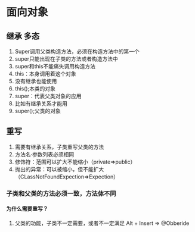 # 面向对象
## 继承 多态

1. Super调用父类构造方法，必须在构造方法中的第一个
2. super只能出现在子类的方法或者构造方法中
3. super和this不能痛失调用构造方法
4. this：本身调用着这个对象
5. 没有继承也能使用 
6. this();本类的对象 
7. super：代表父类对象的应用 
8. 比如有继承关系才能用 
9. super();父类的对象

## 重写
1. 需要有继承关系，子类重写父类的方法
2. 方法名·参数列表必须相同
3. 修饰符：范围可以扩大不能缩小（private=>public）
4. 抛出的异常：可以被缩小，但不能扩大（CLassNotFoundExpection=>Expection）
### 子类和父类的方法必须一致，方法体不同
#### 为什么需要重写？
1. 父类的功能，子类不一定需要，或者不一定满足
Alt + Insert => @Obberide